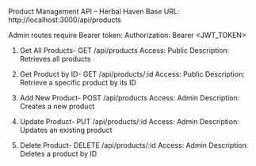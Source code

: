 Product Management API – Herbal Haven
Base URL: http://localhost:3000/api/products

Admin routes require Bearer token:
Authorization: Bearer <JWT_TOKEN>

1. Get All Products-
GET /api/products
Access: Public
Description: Retrieves all products

2. Get Product by ID-
GET /api/products/:id
Access: Public
Description: Retrieve a specific product by its ID

3. Add New Product-
POST /api/products
Access: Admin
Description: Creates a new product

4. Update Product-
PUT /api/products/:id
Access: Admin
Description: Updates an existing product

5. Delete Product-
DELETE /api/products/:id
Access: Admin
Description: Deletes a product by ID
